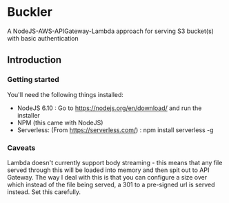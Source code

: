 # Buckler
A NodeJS-AWS-APIGateway-Lambda approach for serving S3 bucket(s) with basic authentication


## Introduction

### Getting started
You'll need the following things installed:
* NodeJS 6.10 : Go to https://nodejs.org/en/download/ and run the installer
* NPM (this came with NodeJS)
* Serverless: (From https://serverless.com/) : npm install serverless -g




### Caveats

Lambda doesn't currently support body streaming - this means that any file served through this will be loaded into
memory and then spit out to API Gateway.  The way I deal with this is that you can configure a size over which instead
of the file being served, a 301 to a pre-signed url is served instead.  Set this carefully.

